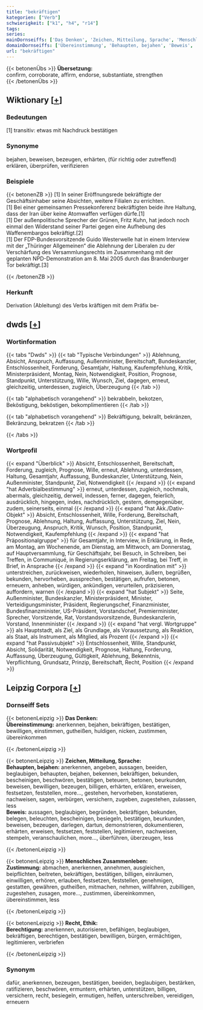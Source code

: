 ```yaml
---
title: "bekräftigen"
kategorien: ["Verb"]
schwierigkeit: ["k1", "h4", "r14"]
tags:
series:
mainDornseiffs: ['Das Denken', 'Zeichen, Mitteilung, Sprache', 'Menschliches Zusammenleben', 'Recht, Ethik']
domainDornseiffs: ['Übereinstimmung', 'Behaupten, bejahen', 'Beweis', 'Zustimmung', 'Berechtigung']
url: "bekräftigen"
---
```


{{< betonenÜbs >}}
**Übersetzung:**  
confirm, corroborate, affirm, endorse, substantiate, strengthen  
{{< /betonenÜbs >}}

## Wiktionary [[+](https://de.wiktionary.org/wiki/bekräftigen)]

### Bedeutungen
[1] transitiv: etwas mit Nachdruck bestätigen  

### Synonyme
bejahen, beweisen, bezeugen, erhärten, (für richtig oder zutreffend) erklären, überprüfen, verifizieren  

### Beispiele
{{< betonenZB >}}
[1] In seiner Eröffnungsrede bekräftigte der Geschäftsinhaber seine Absichten, weitere Filialen zu errichten.  
[1] Bei einer gemeinsamen Pressekonferenz bekräftigten beide ihre Haltung, dass der Iran über keine Atomwaffen verfügen dürfe.[1]  
[1] Der außenpolitische Sprecher der Grünen, Fritz Kuhn, hat jedoch noch einmal den Widerstand seiner Partei gegen eine Aufhebung des Waffenembargos bekräftigt.[2]  
[1] Der FDP-Bundesvorsitzende Guido Westerwelle hat in einem Interview mit der „Thüringer Allgemeinen“ die Ablehnung der Liberalen zu der Verschärfung des Versammlungsrechts im Zusammenhang mit der geplanten NPD-Demonstration am 8. Mai 2005 durch das Brandenburger Tor bekräftigt.[3]  

{{< /betonenZB >}}
### Herkunft
Derivation (Ableitung) des Verbs kräftigen mit dem Präfix be-  



## dwds [[+](https://www.dwds.de/wb/bekräftigen)]

### Wortinformation
{{< tabs "Dwds" >}}
{{< tab "Typische Verbindungen" >}}
Ablehnung, Absicht, Anspruch, Auffassung, Außenminister, Bereitschaft, Bundeskanzler, Entschlossenheit, Forderung, Gesamtjahr, Haltung, Kaufempfehlung, Kritik, Ministerpräsident, Montag, Nein, Notwendigkeit, Position, Prognose, Standpunkt, Unterstützung, Wille, Wunsch, Ziel, dagegen, erneut, gleichzeitig, unterdessen, zugleich, Überzeugung
{{< /tab >}}

{{< tab "alphabetisch vorangehend" >}}
bekrabbeln, bekotzen, Beköstigung, beköstigen, bekomplimentieren
{{< /tab >}}

{{< tab "alphabetisch vorangehend" >}}
Bekräftigung, bekrallt, bekränzen, Bekränzung, bekratzen
{{< /tab >}}

{{< /tabs >}}

### Wortprofil
{{< expand "Überblick" >}} Absicht, Entschlossenheit, Bereitschaft, Forderung, zugleich, Prognose, Wille, erneut, Ablehnung, unterdessen, Haltung, Gesamtjahr, Auffassung, Bundeskanzler, Unterstützung, Nein, Außenminister, Standpunkt, Ziel, Notwendigkeit {{< /expand >}}
{{< expand "hat Adverbialbestimmung" >}} erneut, unterdessen, zugleich, nochmals, abermals, gleichzeitig, derweil, indessen, ferner, dagegen, feierlich, ausdrücklich, hingegen, indes, nachdrücklich, gestern, demgegenüber, zudem, seinerseits, einmal {{< /expand >}}
{{< expand "hat Akk./Dativ-Objekt" >}} Absicht, Entschlossenheit, Wille, Forderung, Bereitschaft, Prognose, Ablehnung, Haltung, Auffassung, Unterstützung, Ziel, Nein, Überzeugung, Anspruch, Kritik, Wunsch, Position, Standpunkt, Notwendigkeit, Kaufempfehlung {{< /expand >}}
{{< expand "hat Präpositionalgruppe" >}} für Gesamtjahr, in Interview, in Erklärung, in Rede, am Montag, am Wochenende, am Dienstag, am Mittwoch, am Donnerstag, auf Hauptversammlung, für Geschäftsjahr, bei Besuch, in Schreiben, bei Treffen, in Communiqué, in Regierungserklärung, am Freitag, bei Treff, in Brief, in Ansprache {{< /expand >}}
{{< expand "in Koordination mit" >}} unterstreichen, zurückweisen, wiederholen, hinweisen, äußern, begrüßen, bekunden, hervorheben, aussprechen, bestätigen, aufrufen, betonen, erneuern, anheben, würdigen, ankündigen, verurteilen, präzisieren, auffordern, warnen {{< /expand >}}
{{< expand "hat Subjekt" >}} Seite, Außenminister, Bundeskanzler, Ministerpräsident, Minister, Verteidigungsminister, Präsident, Regierungschef, Finanzminister, Bundesfinanzminister, US-Präsident, Vorstandschef, Premierminister, Sprecher, Vorsitzende, Rat, Vorstandsvorsitzende, Bundeskanzlerin, Vorstand, Innenminister {{< /expand >}}
{{< expand "hat vergl. Wortgruppe" >}} als Hauptstadt, als Ziel, als Grundlage, als Voraussetzung, als Reaktion, als Staat, als Instrument, als Mitglied, als Prozent {{< /expand >}}
{{< expand "hat Passivsubjekt" >}} Entschlossenheit, Wille, Standpunkt, Absicht, Solidarität, Notwendigkeit, Prognose, Haltung, Forderung, Auffassung, Überzeugung, Gültigkeit, Ablehnung, Bekenntnis, Verpflichtung, Grundsatz, Prinzip, Bereitschaft, Recht, Position {{< /expand >}}

## Leipzig Corpora [[+](https://corpora.uni-leipzig.de/en/res?word=bekräftigen&corpusId=deu_newscrawl-public_2018)]

### Dornseiff Sets
{{< betonenLeipzig >}}
**Das Denken:**  
**Übereinstimmung:** anerkennen, bejahen, bekräftigen, bestätigen, bewilligen, einstimmen, gutheißen, huldigen, nicken, zustimmen, übereinkommen  

{{< /betonenLeipzig >}}


{{< betonenLeipzig >}}
**Zeichen, Mitteilung, Sprache:**  
**Behaupten, bejahen:** anerkennen, angeben, aussagen, beeiden, beglaubigen, behaupten, bejahen, bekennen, bekräftigen, bekunden, bescheinigen, beschwören, bestätigen, beteuern, betonen, beurkunden, beweisen, bewilligen, bezeugen, billigen, erhärten, erklären, erweisen, festsetzen, feststellen, more..., gestehen, hervorheben, konstatieren, nachweisen, sagen, verbürgen, versichern, zugeben, zugestehen, zulassen, less  
**Beweis:** aussagen, beglaubigen, begründen, bekräftigen, bekunden, belegen, beleuchten, bescheinigen, besiegeln, bestätigen, beurkunden, beweisen, bezeugen, darlegen, dartun, demonstrieren, dokumentieren, erhärten, erweisen, festsetzen, feststellen, legitimieren, nachweisen, stempeln, veranschaulichen, more..., überführen, überzeugen, less  

{{< /betonenLeipzig >}}


{{< betonenLeipzig >}}
**Menschliches Zusammenleben:**  
**Zustimmung:** abmachen, anerkennen, annehmen, ausgleichen, beipflichten, beitreten, bekräftigen, bestätigen, billigen, einräumen, einwilligen, erhören, erlauben, festsetzen, feststellen, genehmigen, gestatten, gewähren, gutheißen, mitmachen, nehmen, willfahren, zubilligen, zugestehen, zusagen, more..., zustimmen, übereinkommen, übereinstimmen, less  

{{< /betonenLeipzig >}}


{{< betonenLeipzig >}}
**Recht, Ethik:**  
**Berechtigung:** anerkennen, autorisieren, befähigen, beglaubigen, bekräftigen, berechtigen, bestätigen, bewilligen, bürgen, ermächtigen, legitimieren, verbriefen  

{{< /betonenLeipzig >}}

### Synonym
dafür, anerkennen, bezeugen, bestätigen, beeiden, beglaubigen, bestärken, ratifizieren, beschwören, ermuntern, erhärten, unterstützen, billigen, versichern, recht, besiegeln, ermutigen, helfen, unterschreiben, vereidigen, erneuern


